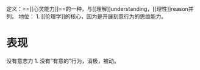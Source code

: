 定义：==[[心灵能力]]==的一种，与[[理解]]understanding，[[理性]]reason并列。
地位：
	1. [[伦理学]]的核心，因为是开展刻意行为的思维能力。

# 表现
没有意志力
	1. 没有“有意的”行为，消极，被动。